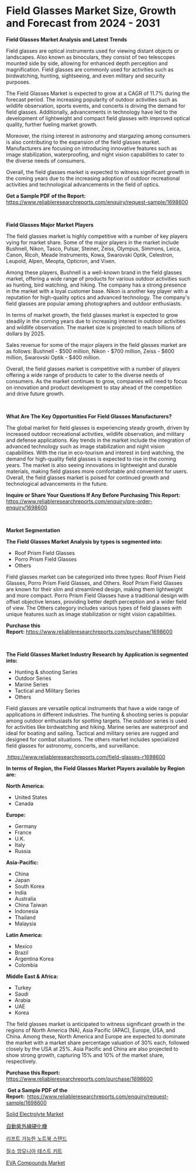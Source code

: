 <p><h1>Field Glasses Market Size, Growth and Forecast from 2024 - 2031</h1></p><p><strong>Field Glasses Market Analysis and Latest Trends</strong></p>
<p><p>Field glasses are optical instruments used for viewing distant objects or landscapes. Also known as binoculars, they consist of two telescopes mounted side by side, allowing for enhanced depth perception and magnification. Field glasses are commonly used for activities such as birdwatching, hunting, sightseeing, and even military and security purposes.</p><p>The Field Glasses Market is expected to grow at a CAGR of 11.7% during the forecast period. The increasing popularity of outdoor activities such as wildlife observation, sports events, and concerts is driving the demand for field glasses. Additionally, advancements in technology have led to the development of lightweight and compact field glasses with improved optical quality, further fueling market growth.</p><p>Moreover, the rising interest in astronomy and stargazing among consumers is also contributing to the expansion of the field glasses market. Manufacturers are focusing on introducing innovative features such as image stabilization, waterproofing, and night vision capabilities to cater to the diverse needs of consumers.</p><p>Overall, the field glasses market is expected to witness significant growth in the coming years due to the increasing adoption of outdoor recreational activities and technological advancements in the field of optics.</p></p>
<p><strong>Get a Sample PDF of the Report:&nbsp;</strong> <a href="https://www.reliableresearchreports.com/enquiry/request-sample/1698600">https://www.reliableresearchreports.com/enquiry/request-sample/1698600</a></p>
<p>&nbsp;</p>
<p><strong>Field Glasses Major Market Players</strong></p>
<p><p>The field glasses market is highly competitive with a number of key players vying for market share. Some of the major players in the market include Bushnell, Nikon, Tasco, Pulsar, Steiner, Zeiss, Olympus, Simmons, Leica, Canon, Ricoh, Meade Instruments, Kowa, Swarovski Optik, Celestron, Leupold, Alpen, Meopta, Opticron, and Vixen.</p><p>Among these players, Bushnell is a well-known brand in the field glasses market, offering a wide range of products for various outdoor activities such as hunting, bird watching, and hiking. The company has a strong presence in the market with a loyal customer base. Nikon is another key player with a reputation for high-quality optics and advanced technology. The company's field glasses are popular among photographers and outdoor enthusiasts.</p><p>In terms of market growth, the field glasses market is expected to grow steadily in the coming years due to increasing interest in outdoor activities and wildlife observation. The market size is projected to reach billions of dollars by 2025.</p><p>Sales revenue for some of the major players in the field glasses market are as follows: Bushnell - $500 million, Nikon - $700 million, Zeiss - $600 million, Swarovski Optik - $400 million.</p><p>Overall, the field glasses market is competitive with a number of players offering a wide range of products to cater to the diverse needs of consumers. As the market continues to grow, companies will need to focus on innovation and product development to stay ahead of the competition and drive future growth.</p></p>
<p>&nbsp;</p>
<p><strong>What Are The Key Opportunities For Field Glasses Manufacturers?</strong></p>
<p><p>The global market for field glasses is experiencing steady growth, driven by increased outdoor recreational activities, wildlife observation, and military and defense applications. Key trends in the market include the integration of advanced technology such as image stabilization and night vision capabilities. With the rise in eco-tourism and interest in bird watching, the demand for high-quality field glasses is expected to rise in the coming years. The market is also seeing innovations in lightweight and durable materials, making field glasses more comfortable and convenient for users. Overall, the field glasses market is poised for continued growth and technological advancements in the future.</p></p>
<p><strong>Inquire or Share Your Questions If Any Before Purchasing This Report:</strong> <a href="https://www.reliableresearchreports.com/enquiry/pre-order-enquiry/1698600">https://www.reliableresearchreports.com/enquiry/pre-order-enquiry/1698600</a></p>
<p>&nbsp;</p>
<p><strong>Market Segmentation</strong></p>
<p><strong>The Field Glasses Market Analysis by types is segmented into:</strong></p>
<p><ul><li>Roof Prism Field Glasses</li><li>Porro Prism Field Glasses</li><li>Others</li></ul></p>
<p><p>Field glasses market can be categorized into three types: Roof Prism Field Glasses, Porro Prism Field Glasses, and Others. Roof Prism Field Glasses are known for their slim and streamlined design, making them lightweight and more compact. Porro Prism Field Glasses have a traditional design with offset objective lenses, providing better depth perception and a wider field of view. The Others category includes various types of field glasses with unique features such as image stabilization or night vision capabilities.</p></p>
<p><strong>Purchase this Report:&nbsp;</strong><a href="https://www.reliableresearchreports.com/purchase/1698600">https://www.reliableresearchreports.com/purchase/1698600</a></p>
<p>&nbsp;</p>
<p><strong>The Field Glasses Market Industry Research by Application is segmented into:</strong></p>
<p><ul><li>Hunting & shooting Series</li><li>Outdoor Series</li><li>Marine Series</li><li>Tactical and Military Series</li><li>Others</li></ul></p>
<p><p>Field glasses are versatile optical instruments that have a wide range of applications in different industries. The hunting & shooting series is popular among outdoor enthusiasts for spotting targets. The outdoor series is used for activities like birdwatching and hiking. Marine series are waterproof and ideal for boating and sailing. Tactical and military series are rugged and designed for combat situations. The others market includes specialized field glasses for astronomy, concerts, and surveillance.</p></p>
<p><a href="https://www.reliableresearchreports.com/field-glasses-r1698600">&nbsp;https://www.reliableresearchreports.com/field-glasses-r1698600</a></p>
<p><strong>In terms of Region, the Field Glasses Market Players available by Region are:</strong></p>
<p>
    <p> <strong> North America: </strong>
        <ul>
            <li>United States</li>
            <li>Canada</li>
        </ul>
        </p> 
    <p> <strong> Europe: </strong>
        <ul>
            <li>Germany</li>
            <li>France</li>
            <li>U.K.</li>
            <li>Italy</li>
            <li>Russia</li>
        </ul>
        </p> 
    <p> <strong> Asia-Pacific: </strong>
        <ul>
            <li>China</li>
            <li>Japan</li>
            <li>South Korea</li>
            <li>India</li>
            <li>Australia</li>
            <li>China Taiwan</li>
            <li>Indonesia</li>
            <li>Thailand</li>
            <li>Malaysia</li>
        </ul>
        </p> 
    <p> <strong> Latin America: </strong>
        <ul>
            <li>Mexico</li>
            <li>Brazil</li>
            <li>Argentina Korea</li>
            <li>Colombia</li>
        </ul>
        </p> 
    <p> <strong> Middle East & Africa: </strong>
        <ul>
            <li>Turkey</li>
            <li>Saudi</li>
            <li>Arabia</li>
            <li>UAE</li>
            <li>Korea</li>
        </ul>
    </p>
    </p>
<p><p>The field glasses market is anticipated to witness significant growth in the regions of North America (NA), Asia Pacific (APAC), Europe, USA, and China. Among these, North America and Europe are expected to dominate the market with a market share percentage valuation of 30% each, followed closely by the USA at 25%. Asia Pacific and China are also projected to show strong growth, capturing 15% and 10% of the market share, respectively.</p></p>
<p><strong>Purchase this Report: </strong><a href="https://www.reliableresearchreports.com/purchase/1698600">https://www.reliableresearchreports.com/purchase/1698600</a></p>
<p>&nbsp;<strong>Get a Sample PDF of the Report:&nbsp;&nbsp;</strong><a href="https://www.reliableresearchreports.com/enquiry/request-sample/1698600">https://www.reliableresearchreports.com/enquiry/request-sample/1698600</a></p>
<p><strong></strong></p>
<p><p><a href="https://github.com/Chiragrp22/Market-Research-Report-List-4/blob/main/solid-electrolyte-market.md">Solid Electrolyte Market</a></p><p><a href="https://github.com/tanyaali3/Market-Research-Report-List-1/blob/main/6577887123691.md">自動紫外線硬化機</a></p><p><a href="https://github.com/airdroplover110/Market-Research-Report-List-1/blob/main/4699536111790.md">리프트 가능한 노트북 스탠드</a></p><p><a href="https://github.com/nhaiquang84/Market-Research-Report-List-1/blob/main/7517652111789.md">질소 암모니아 테스트 키트</a></p><p><a href="https://github.com/sonuprakash1/Market-Research-Report-List-3/blob/main/eva-compounds-market.md">EVA Compounds Market</a></p></p>